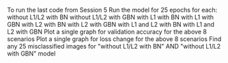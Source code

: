 To run the last code from Session 5
Run the model for 25 epochs for each:
without L1/L2 with BN
without L1/L2 with GBN
with L1 with BN
with L1 with GBN
with L2 with BN
with L2 with GBN
with L1 and L2 with BN
with L1 and L2 with GBN
Plot a single graph for validation accuracy for the above 8 scenarios
Plot a single graph for loss change for the above 8 scenarios
Find any 25 misclassified images for "without L1/L2 with BN" AND "without L1/L2 with GBN" model
